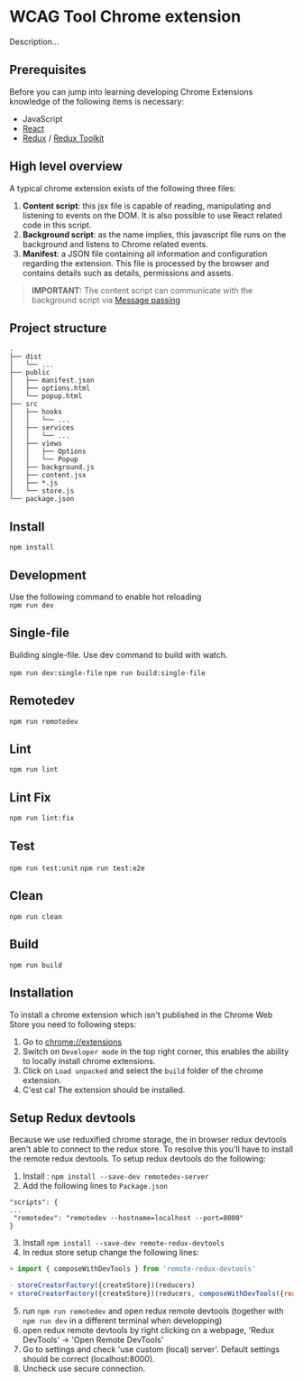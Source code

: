 # WCAG Tool Chrome extension

Description...

## Prerequisites

Before you can jump into learning developing Chrome Extensions knowledge of the following items is necessary:

- JavaScript
- [React](https://reactjs.org/)
- [Redux](https://redux.js.org/) / [Redux Toolkit](https://redux-toolkit.js.org/)

## High level overview

A typical chrome extension exists of the following three files:

1. **Content script**: this jsx file is capable of reading, manipulating and listening to events on the DOM. It is also possible to use React related code in this script.
1. **Background script**: as the name implies, this javascript file runs on the background and listens to Chrome related events.
1. **Manifest**: a JSON file containing all information and configuration regarding the extension. This file is processed by the browser and contains details such as details, permissions and assets.

> **IMPORTANT:** The content script can communicate with the background script via [Message passing](#message-passing)

## Project structure

```
.
├── dist
│   └── ...
├── public
│   ├── manifest.json
│   ├── options.html
│   └── popup.html
├── src
│   ├── hooks
│   │   └── ...
│   ├── services
│   │   └── ...
│   ├── views
│   │   ├── Options
│   │   └── Popup
│   ├── background.js
│   ├── content.jsx
│   ├── *.js
│   └── store.js
└── package.json
```

## Install

`npm install`

## Development

Use the following command to enable hot reloading  
`npm run dev`

## Single-file
Building single-file. Use dev command to build with watch.

`npm run dev:single-file`
`npm run build:single-file`

## Remotedev

`npm run remotedev`

## Lint

`npm run lint`

## Lint Fix

`npm run lint:fix`

## Test

`npm run test:unit`
`npm run test:e2e`

## Clean

`npm run clean`

## Build

`npm run build`

## Installation

To install a chrome extension which isn't published in the Chrome Web Store you need to following steps:

1. Go to [chrome://extensions](chrome://extensions)
2. Switch on `Developer mode` in the top right corner, this enables the ability to locally install chrome extensions.
3. Click on `Load unpacked` and select the `build` folder of the chrome extension.
4. C'est ca! The extension should be installed.

## Setup Redux devtools
Because we use reduxified chrome storage, the in browser redux devtools aren't able to connect to the redux store. To resolve this you'll have to install the remote redux devtools.
To setup redux devtools do the following:
1. Install : `npm install --save-dev remotedev-server`
2. Add the following lines to `Package.json`
 ```
 "scripts": {
 ...
  "remotedev": "remotedev --hostname=localhost --port=8000"
}
```
3. Install `npm install --save-dev remote-redux-devtools`
4. In redux store setup change the following lines:
```javascript
+ import { composeWithDevTools } from 'remote-redux-devtools'

- storeCreatorFactory({createStore})(reducers)
+ storeCreatorFactory({createStore})(reducers, composeWithDevTools({realtime: true, port: 8000})())
```
5. run `npm run remotedev` and open redux remote devtools (together with `npm run dev` in a different terminal when developping)
6. open redux remote devtools by right clicking on a webpage, 'Redux DevTools' -> 'Open Remote DevTools'
7. Go to settings and check 'use custom (local) server'. Default settings should be correct (localhost:8000).
8. Uncheck use secure connection.
